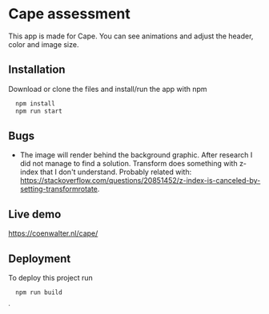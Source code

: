 
# Cape assessment

This app is made for Cape. You can see animations and adjust the header, color and image size. 


## Installation

Download or clone the files and install/run the app with npm

```bash
  npm install 
  npm run start
```

## Bugs 

- The image will render behind the background graphic. After research I did not manage to find a solution. Transform does something with z-index that I don't understand. Probably related with: https://stackoverflow.com/questions/20851452/z-index-is-canceled-by-setting-transformrotate.

## Live demo

https://coenwalter.nl/cape/    
    
## Deployment

To deploy this project run

```bash
  npm run build
```

<img width="5" alt="image" src="https://user-images.githubusercontent.com/10981441/190680238-610c49f7-e158-43eb-8f12-a362b3170ebe.png">

